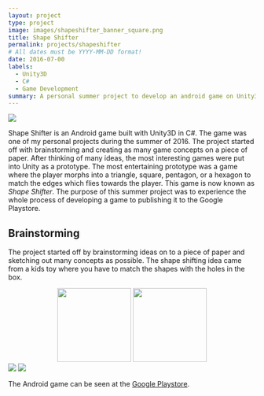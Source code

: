 ```yaml
---
layout: project
type: project
image: images/shapeshifter_banner_square.png
title: Shape Shifter
permalink: projects/shapeshifter
# All dates must be YYYY-MM-DD format!
date: 2016-07-00
labels:
  - Unity3D
  - C#
  - Game Development
summary: A personal summer project to develop an android game on Unity3d. 
---
```


<img class="ui fluid rounded image" src="http://shuao23.github.io/images/shapeshifter_banner.png">

<p>
Shape Shifter is an Android game built with Unity3D in C#. The game was one of my personal projects during the summer of 2016. The project started off with brainstorming and creating as many game concepts on a piece of paper. After thinking of many ideas, the most interesting games were put into Unity as a prototype. The most entertaining prototype was a game where the player morphs into a triangle, square, pentagon, or a hexagon to match the edges which flies towards the player. This game is now known as <i>Shape Shifter</i>. The purpose of this summer project was to experience the whole process of developing a game to publishing it to the Google Playstore.
</p>

<div class="ui section divider"></div>

<h2>Brainstorming</h2>
<p>
The project started off by brainstorming ideas on to a piece of paper and sketching out many concepts as possible. The shape shifting idea came from a kids toy where you have to match the shapes with the holes in the box. 
</p>

<div class="ui rounded images">
  <div style="width: fit-content; margin: 0 auto 0 auto;">
    <img class="ui image" style="width: auto; height: 150px;" src="http://shuao23.github.io/images/shapeshifter_prototype1.jpg">
    <img class="ui image" style="width: auto; height: 150px;" src="http://shuao23.github.io/images/shapeshifter_prototype2.jpg">
  </div>
</div>

<img class="ui centered large rounded image" src="http://shuao23.github.io/images/shapeshifter_edges.png">

<img class="ui centered large rounded image" src="http://shuao23.github.io/images/shapeshifter_gameplay.png">

<p>
The Android game can be seen at the <a href="https://play.google.com/store/apps/details?id=com.Azuligno.ShapeShifter" target="_blank">Google Playstore</a>.
</p>

